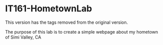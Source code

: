 # IT161-HometownLab

This version has the <head></head> tags removed from the original version.

The purpose of this lab is to create a simple webpage about my hometown of Simi Valley, CA

